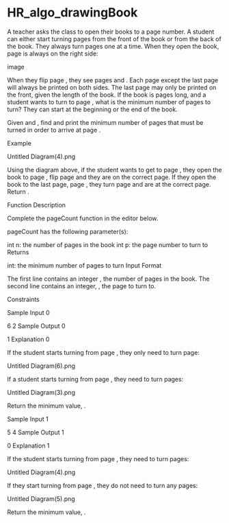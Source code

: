 # HR_algo_drawingBook

A teacher asks the class to open their books to a page number. A student can either start turning pages from the front of the book or from the back of the book. They always turn pages one at a time. When they open the book, page  is always on the right side:

image

When they flip page , they see pages  and . Each page except the last page will always be printed on both sides. The last page may only be printed on the front, given the length of the book. If the book is  pages long, and a student wants to turn to page , what is the minimum number of pages to turn? They can start at the beginning or the end of the book.

Given  and , find and print the minimum number of pages that must be turned in order to arrive at page .

Example



Untitled Diagram(4).png

Using the diagram above, if the student wants to get to page , they open the book to page , flip  page and they are on the correct page. If they open the book to the last page, page , they turn  page and are at the correct page. Return .

Function Description

Complete the pageCount function in the editor below.

pageCount has the following parameter(s):

int n: the number of pages in the book
int p: the page number to turn to
Returns

int: the minimum number of pages to turn
Input Format

The first line contains an integer , the number of pages in the book.
The second line contains an integer, , the page to turn to.

Constraints

Sample Input 0

6
2
Sample Output 0

1
Explanation 0

If the student starts turning from page , they only need to turn  page:

Untitled Diagram(6).png

If a student starts turning from page , they need to turn  pages:

Untitled Diagram(3).png

Return the minimum value, .

Sample Input 1

5
4
Sample Output 1

0
Explanation 1

If the student starts turning from page , they need to turn  pages:

Untitled Diagram(4).png

If they start turning from page , they do not need to turn any pages:

Untitled Diagram(5).png

Return the minimum value, .
